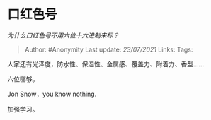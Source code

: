 # 口红色号
*为什么口红色号不用六位十六进制来标？*

> Author: #Anonymity
> Last update: *23/07/2021*
> Links:
> Tags:

人家还有光泽度，防水性、保湿性、金属感、覆盖力、附着力、香型……

六位哪够。

Jon Snow，you know nothing.

加强学习。
